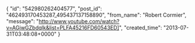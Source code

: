  {
   "id": "542980262404577",
   "post_id": "462493170453287_495437137158890",
   "from_name": "Robert Cormier",
   "message": "http://www.youtube.com/watch?v=AGjwGZbdqlk&list=PLFA45216FD60543ED]",
   "created_time": "2013-07-31T03:48:08+0000"
 }
